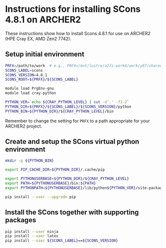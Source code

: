 Instructions for installing SCons 4.8.1 on ARCHER2
==================================================

These instructions show how to install Scons 4.8.1 for use on ARCHER2 (HPE Cray EX, AMD Zen2 7742).


Setup initial environment
-------------------------

```bash
PRFX=/path/to/work  # e.g., PRFX=/mnt/lustre/a2fs-work4/work/y07/shared/python/core
SCONS_LABEL=scons
SCONS_VERSION=4.8.1
SCONS_ROOT=${PRFX}/${SCONS_LABEL}

module load PrgEnv-gnu
module load cray-python

PYTHON_VER=`echo ${CRAY_PYTHON_LEVEL} | cut -d'.' -f1-2`
PYTHON_DIR=${PRFX}/${SCONS_LABEL}/${SCONS_VERSION}/python
PYTHON_BIN=${PYTHON_DIR}/${CRAY_PYTHON_LEVEL}/bin
```

Remember to change the setting for `PRFX` to a path appropriate for your ARCHER2 project.


Create and setup the SCons virtual python environment
-----------------------------------------------------

```bash
mkdir -p ${PYTHON_BIN}

export PIP_CACHE_DIR=${PYTHON_DIR}/.cache/pip

export PYTHONUSERBASE=${PYTHON_DIR}/${CRAY_PYTHON_LEVEL}
export PATH=${PYTHONUSERBASE}/bin:${PATH}
export PYTHONPATH=${PYTHONUSERBASE}/lib/python${PYTHON_VER}/site-packages:${PYTHONPATH}

pip install --user --upgrade pip
```


Install the SCons together with supporting packages
---------------------------------------------------

```bash
pip install --user ninja
pip install --user latex
pip install --user ${SCONS_LABEL}==${SCONS_VERSION}
```
